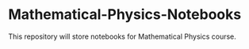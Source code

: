 # Mathematical-Physics-Notebooks

This repository will store notebooks for Mathematical Physics course. 
